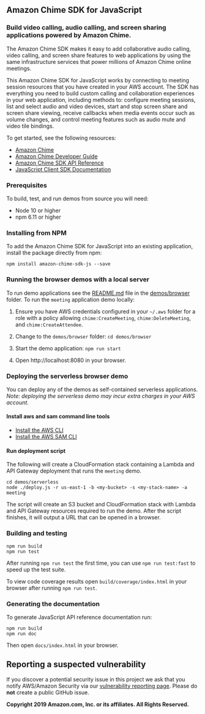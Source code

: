 ## Amazon Chime SDK for JavaScript

### Build video calling, audio calling, and screen sharing applications powered by Amazon Chime.

The Amazon Chime SDK makes it easy to add collaborative audio calling,
video calling, and screen share features to web applications by using
the same infrastructure services that power millions of Amazon Chime
online meetings.

This Amazon Chime SDK for JavaScript works by connecting to meeting session
resources that you have created in your AWS account. The SDK has everything
you need to build custom calling and collaboration experiences in your
web application, including methods to: configure meeting sessions, list and
select audio and video devices, start and stop screen share and screen share
viewing, receive callbacks when media events occur such as volume changes, and
control meeting features such as audio mute and video tile bindings.

To get started, see the following resources:

* [Amazon Chime](https://aws.amazon.com/chime)
* [Amazon Chime Developer Guide](https://docs.aws.amazon.com/chime/latest/dg/what-is-chime.html)
* [Amazon Chime SDK API Reference](http://docs.aws.amazon.com/chime/latest/APIReference/Welcome.html)
* [JavaScript Client SDK Documentation](https://aws.github.io/amazon-chime-sdk-js)

### Prerequisites

To build, test, and run demos from source you will need:

* Node 10 or higher
* npm 6.11 or higher

### Installing from NPM

To add the Amazon Chime SDK for JavaScript into an existing application,
install the package directly from npm:

```
npm install amazon-chime-sdk-js --save
```

### Running the browser demos with a local server

To run demo applications see the [README.md](demos/browser/README.md) file
in the [demos/browser](demos/browser) folder. To run the `meeting` application
demo locally:

1. Ensure you have AWS credentials configured in your `~/.aws` folder for a
role with a policy allowing `chime:CreateMeeting`, `chime:DeleteMeeting`, and
`chime:CreateAttendee`.

2. Change to the `demos/browser` folder: `cd demos/browser`

3. Start the demo application: `npm run start`

4. Open http://localhost:8080 in your browser.

### Deploying the serverless browser demo

You can deploy any of the demos as self-contained serverless applications.
*Note: deploying the serverless demo may incur extra charges in your AWS account.*

#### Install aws and sam command line tools

* [Install the AWS CLI](https://docs.aws.amazon.com/cli/latest/userguide/install-cliv1.html)
* [Install the AWS SAM CLI](https://docs.aws.amazon.com/serverless-application-model/latest/developerguide/serverless-sam-cli-install.html)

#### Run deployment script

The following will create a CloudFormation stack containing a Lambda and
API Gateway deployment that runs the `meeting` demo.

```
cd demos/serverless
node ./deploy.js -r us-east-1 -b <my-bucket> -s <my-stack-name> -a meeting
```

The script will create an S3 bucket and CloudFormation stack
with Lambda and API Gateway resources required to run the demo. After the script
finishes, it will output a URL that can be opened in a browser.

### Building and testing

```
npm run build
npm run test
```

After running `npm run test` the first time, you can use `npm run test:fast` to
speed up the test suite.

To view code coverage results open `build/coverage/index.html` in your browser
after running `npm run test`.

### Generating the documentation

To generate JavaScript API reference documentation run:

```
npm run build
npm run doc
```

Then open `docs/index.html` in your browser.

## Reporting a suspected vulnerability

If you discover a potential security issue in this project we ask that you notify AWS/Amazon Security via our
[vulnerability reporting page](http://aws.amazon.com/security/vulnerability-reporting/).
Please do **not** create a public GitHub issue.

**Copyright 2019 Amazon.com, Inc. or its affiliates. All Rights Reserved.**
